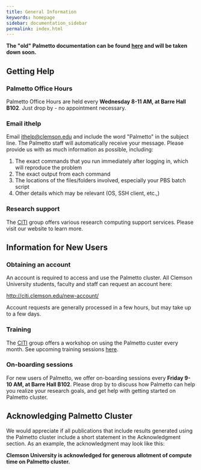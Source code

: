 ```yaml
---
title: General Information
keywords: homepage
sidebar: documentation_sidebar
permalink: index.html
---
```


**The "old" Palmetto documentation can be found [here](http://palmetto.clemson.edu/palmetto/old) and will be taken down soon.**

## Getting Help

### Palmetto Office Hours

Palmetto Office Hours are held every **Wednesday 8-11 AM, at Barre Hall B102**.
Just drop by - no appointment necessary.

### Email ithelp

Email <ithelp@clemson.edu> and include the word "Palmetto" in the subject line.
The Palmetto staff will automatically receive your message.
Please provide us with as much information as possible, including:

1. The exact commands that you run immediately after logging in, which will reproduce the problem
1. The exact output from each command
1. The locations of the files/folders involved, especially your PBS batch script
1. Other details which may be relevant (OS, SSH client, etc.,)

### Research support

The [CITI](http://citi.clemson.edu) group offers various research computing support
services. Please visit our website to learn more.

## Information for New Users

### Obtaining an account

An account is required to access and use the Palmetto
cluster. All Clemson University students, faculty and staff
can request an account here:

<http://citi.clemson.edu/new-account/>

Account requests are generally processed in a few hours,
but may take up to a few days.

### Training

The [CITI](http://citi.clemson.edu) group offers a workshop
on using the Palmetto custer every month.
See upcoming training sessions [here](http://citi.clemson.edu/training).

### On-boarding sessions

For new users of Palmetto, we offer on-boarding sessions every **Friday 9-10 AM, at Barre Hall B102**.
Please drop by
to discuss how Palmetto can help you realize your research goals,
and get help with getting started on Palmetto cluster.

## Acknowledging Palmetto Cluster

We would appreciate if all publications that include results generated using the Palmetto cluster
include a short statement in the Acknowledgment section. 
As an example, the acknowledgment may look like this:

**Clemson University is acknowledged for generous allotment of compute time on Palmetto cluster.**
